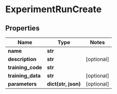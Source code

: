 # ExperimentRunCreate

## Properties
| Name              | Type                | Notes      |
|-------------------|---------------------|------------|
| **name**          | **str**             |            |
| **description**   | **str**             | [optional] |
| **training_code** | **str**             |            |
| **training_data** | **str**             | [optional] |
| **parameters**    | **dict(str, json)** | [optional] |
